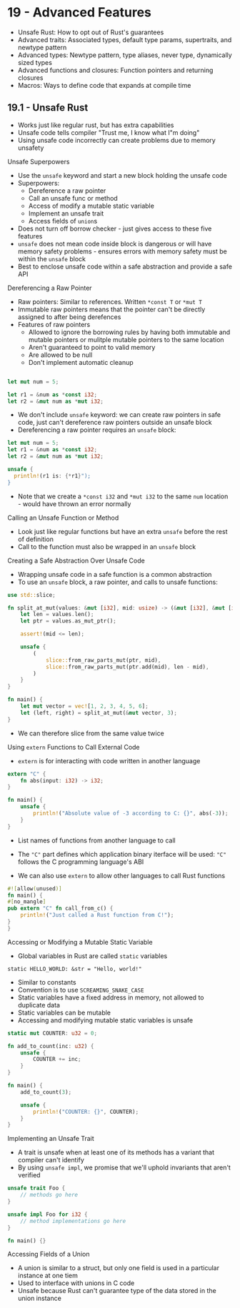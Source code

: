 # 19 - Advanced Features

- Unsafe Rust: How to opt out of Rust's guarantees
- Advanced traits: Associated types, default type params, supertraits, and newtype pattern
- Advanced types: Newtype pattern, type aliases, never type, dynamically sized types
- Advanced functions and closures: Function pointers and returning closures
- Macros: Ways to define code that expands at compile time

## 19.1 - Unsafe Rust

- Works just like regular rust, but has extra capabilities
- Unsafe code tells compiler "Trust me, I know what I"m doing"
- Using unsafe code incorrectly can create problems due to memory unsafety

Unsafe Superpowers

- Use the `unsafe` keyword and start a new block holding the unsafe code
- Superpowers:
  - Dereference a raw pointer
  - Call an unsafe func or method
  - Access of modify a mutable static variable
  - Implement an unsafe trait
  - Access fields of `union`s
- Does not turn off borrow checker - just gives access to these five features
- `unsafe` does not mean code inside block is dangerous or will have memory safety problems - ensures errors with memory safety must be within the `unsafe` block
- Best to enclose unsafe code within a safe abstraction and provide a safe API

Dereferencing a Raw Pointer

- Raw pointers: Similar to references. Written `*const T` or `*mut T`
- Immutable raw pointers means that the pointer can't be directly assigned to after being derefences
- Features of raw pointers
  - Allowed to ignore the borrowing rules by having both immutable and mutable pointers or mulitple mutable pointers to the same location
  - Aren't guaranteed to point to valid memory
  - Are allowed to be null
  - Don't implement automatic cleanup

```rust

let mut num = 5;

let r1 = &num as *const i32;
let r2 = &mut num as *mut i32;
```

- We don't include `unsafe` keyword: we can create raw pointers in safe code, just can't dereference raw pointers outside an unsafe block
- Dereferencing a raw pointer requires an `unsafe` block:

```rust
let mut num = 5;
let r1 = &num as *const i32;
let r2 = &mut num as *mut i32;

unsafe {
  println!(r1 is: {*r1}");
}
```

- Note that we create a `*const i32` and `*mut i32` to the same `num` location - would have thrown an error normally

Calling an Unsafe Function or Method

- Look just like regular functions but have an extra `unsafe` before the rest of definition
- Call to the function must also be wrapped in an `unsafe` block

Creating a Safe Abstraction Over Unsafe Code

- Wrapping unsafe code in a safe function is a common abstraction
- To use an `unsafe` block, a raw pointer, and calls to unsafe functions:

```rust
use std::slice;

fn split_at_mut(values: &mut [i32], mid: usize) -> (&mut [i32], &mut [i32]) {
    let len = values.len();
    let ptr = values.as_mut_ptr();

    assert!(mid <= len);

    unsafe {
        (
            slice::from_raw_parts_mut(ptr, mid),
            slice::from_raw_parts_mut(ptr.add(mid), len - mid),
        )
    }
}

fn main() {
    let mut vector = vec![1, 2, 3, 4, 5, 6];
    let (left, right) = split_at_mut(&mut vector, 3);
}

```

- We can therefore slice from the same value twice

Using `extern` Functions to Call External Code

- `extern` is for interacting with code written in another language

```rust
extern "C" {
    fn abs(input: i32) -> i32;
}

fn main() {
    unsafe {
        println!("Absolute value of -3 according to C: {}", abs(-3));
    }
}

```

- List names of functions from another language to call
- The `"C"` part defines which application binary iterface will be used: `"C"` follows the C programming language's ABI

- We can also use `extern` to allow other languages to call Rust functions

```rust
#![allow(unused)]
fn main() {
#[no_mangle]
pub extern "C" fn call_from_c() {
    println!("Just called a Rust function from C!");
}
}
```

Accessing or Modifying a Mutable Static Variable

- Global variables in Rust are called `static` variables

`static HELLO_WORLD: &str = "Hello, world!"`

- Similar to constants
- Convention is to use `SCREAMING_SNAKE_CASE`
- Static variables have a fixed address in memory, not allowed to duplicate data
- Static variables can be mutable
- Accessing and modifying mutable static variables is unsafe

```rust
static mut COUNTER: u32 = 0;

fn add_to_count(inc: u32) {
    unsafe {
        COUNTER += inc;
    }
}

fn main() {
    add_to_count(3);

    unsafe {
        println!("COUNTER: {}", COUNTER);
    }
}
```

Implementing an Unsafe Trait

- A trait is unsafe when at least one of its methods has a variant that compiler can't identify
- By using `unsafe impl`, we promise that we'll uphold invariants that aren't verified

```rust
unsafe trait Foo {
    // methods go here
}

unsafe impl Foo for i32 {
    // method implementations go here
}

fn main() {}
```

Accessing Fields of a Union

- A union is similar to a struct, but only one field is used in a particular instance at one tiem
- Used to interface with unions in C code
- Unsafe because Rust can't guarantee type of the data stored in the union instance
